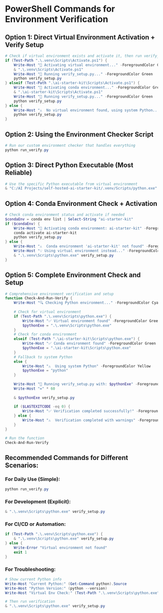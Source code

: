 # PowerShell Commands for Environment Verification

## Option 1: Direct Virtual Environment Activation + Verify Setup
```powershell
# Check if virtual environment exists and activate it, then run verify_setup.py
if (Test-Path ".\.venv\Scripts\Activate.ps1") {
    Write-Host "🔧 Activating virtual environment..." -ForegroundColor Green
    & ".\.venv\Scripts\Activate.ps1"
    Write-Host "🚀 Running verify_setup.py..." -ForegroundColor Green
    python verify_setup.py
} elseif (Test-Path ".\ai-starter-kit\Scripts\Activate.ps1") {
    Write-Host "🔧 Activating conda environment..." -ForegroundColor Green
    & ".\ai-starter-kit\Scripts\Activate.ps1"
    Write-Host "🚀 Running verify_setup.py..." -ForegroundColor Green
    python verify_setup.py
} else {
    Write-Host "⚠️  No virtual environment found, using system Python..." -ForegroundColor Yellow
    python verify_setup.py
}
```

## Option 2: Using the Environment Checker Script
```powershell
# Run our custom environment checker that handles everything
python run_verify.py
```

## Option 3: Direct Python Executable (Most Reliable)
```powershell
# Use the specific Python executable from virtual environment
& "C:/AI Projects/self-hosted-ai-starter-kit/.venv/Scripts/python.exe" verify_setup.py
```

## Option 4: Conda Environment Check + Activation
```powershell
# Check conda environment status and activate if needed
$condaEnv = conda env list | Select-String "ai-starter-kit"
if ($condaEnv) {
    Write-Host "🔧 Activating conda environment: ai-starter-kit" -ForegroundColor Green
    conda activate ai-starter-kit
    python verify_setup.py
} else {
    Write-Host "⚠️  Conda environment 'ai-starter-kit' not found" -ForegroundColor Yellow
    Write-Host "💡 Using virtual environment instead..." -ForegroundColor Blue
    & ".\.venv\Scripts\python.exe" verify_setup.py
}
```

## Option 5: Complete Environment Check and Setup
```powershell
# Comprehensive environment verification and setup
function Check-And-Run-Verify {
    Write-Host "🔍 Checking Python environment..." -ForegroundColor Cyan
    
    # Check for virtual environment
    if (Test-Path ".\.venv\Scripts\python.exe") {
        Write-Host "✅ Virtual environment found" -ForegroundColor Green
        $pythonExe = ".\.venv\Scripts\python.exe"
    }
    # Check for conda environment
    elseif (Test-Path ".\ai-starter-kit\Scripts\python.exe") {
        Write-Host "✅ Conda environment found" -ForegroundColor Green
        $pythonExe = ".\ai-starter-kit\Scripts\python.exe"
    }
    # Fallback to system Python
    else {
        Write-Host "⚠️  Using system Python" -ForegroundColor Yellow
        $pythonExe = "python"
    }
    
    Write-Host "🚀 Running verify_setup.py with: $pythonExe" -ForegroundColor Green
    Write-Host "=" * 60
    
    & $pythonExe verify_setup.py
    
    if ($LASTEXITCODE -eq 0) {
        Write-Host "✅ Verification completed successfully!" -ForegroundColor Green
    } else {
        Write-Host "⚠️  Verification completed with warnings" -ForegroundColor Yellow
    }
}

# Run the function
Check-And-Run-Verify
```

## Recommended Commands for Different Scenarios:

### For Daily Use (Simple):
```powershell
python run_verify.py
```

### For Development (Explicit):
```powershell
& ".\.venv\Scripts\python.exe" verify_setup.py
```

### For CI/CD or Automation:
```powershell
if (Test-Path ".\.venv\Scripts\python.exe") {
    & ".\.venv\Scripts\python.exe" verify_setup.py
} else {
    Write-Error "Virtual environment not found"
    exit 1
}
```

### For Troubleshooting:
```powershell
# Show current Python info
Write-Host "Current Python:" (Get-Command python).Source
Write-Host "Python Version:" (python --version)
Write-Host "Virtual Env Check:" (Test-Path ".\.venv\Scripts\python.exe")

# Then run verification
& ".\.venv\Scripts\python.exe" verify_setup.py
```
